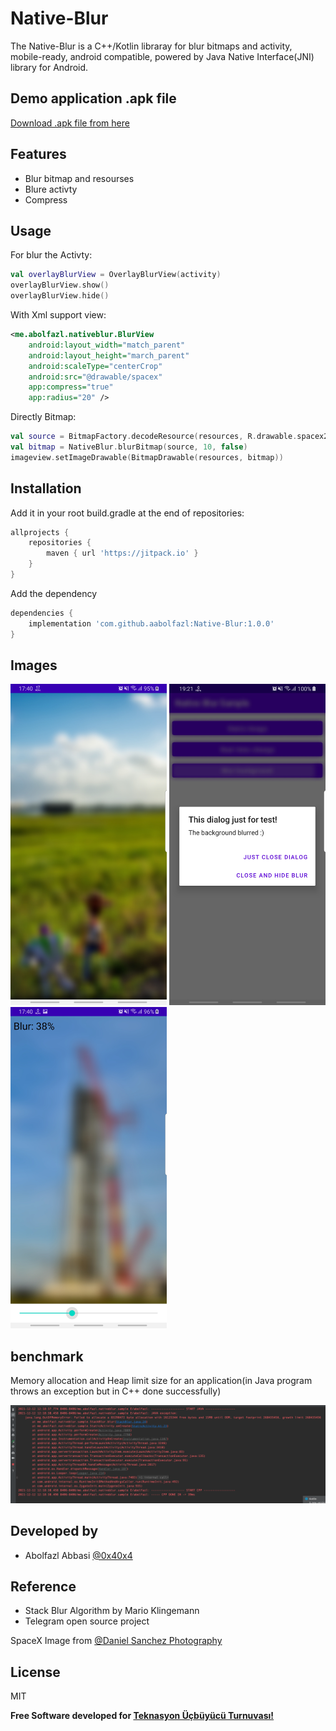 # Native-Blur

The Native-Blur is a C++/Kotlin libraray for blur bitmaps and activity, mobile-ready, android
compatible, powered by Java Native Interface(JNI) library for Android.

## Demo application .apk file
[Download .apk file from here](https://github.com/aabolfazl/Native-Blur/raw/main/app-release_v1_0_0.apk)

## Features

- Blur bitmap and resourses
- Blure activty
- Compress

## Usage

For blur the Activty:

```kotlin
val overlayBlurView = OverlayBlurView(activity)
overlayBlurView.show()
overlayBlurView.hide()
```

With Xml support view:

```xml
<me.abolfazl.nativeblur.BlurView
    android:layout_width="match_parent"
    android:layout_height="march_parent"
    android:scaleType="centerCrop"
    android:src="@drawable/spacex"
    app:compress="true"
    app:radius="20" />
```

Directly Bitmap:

```kotlin
val source = BitmapFactory.decodeResource(resources, R.drawable.spacex2)
val bitmap = NativeBlur.blurBitmap(source, 10, false)
imageview.setImageDrawable(BitmapDrawable(resources, bitmap))
```

## Installation

Add it in your root build.gradle at the end of repositories:

```gradle
allprojects {
	repositories {
		maven { url 'https://jitpack.io' }
	}
}
```

Add the dependency

```gradle
dependencies { 
    implementation 'com.github.aabolfazl:Native-Blur:1.0.0'
}
```
## Images
<img src="https://github.com/aabolfazl/Native-Blur/blob/main/images/shot1.jpg?raw=true" width=250 title="Shot"> <img src="https://github.com/aabolfazl/Native-Blur/blob/main/images/shot2.jpg?raw=true" width=250 title="Shot"> <img src="https://github.com/aabolfazl/Native-Blur/blob/main/images/shot3.jpg?raw=true" width=250 title="Shot">

## benchmark
Memory allocation and Heap limit size for an application(in Java program throws an exception but in C++ done successfully)

<img src="https://github.com/aabolfazl/Native-Blur/blob/main/images/shot4.png?raw=true" width=700 title="Shot">

## Developed by

- Abolfazl Abbasi [@0x40x4](https://twitter.com/0x40x4)

## Reference
- Stack Blur Algorithm by Mario Klingemann
- Telegram open source project

SpaceX Image from [@Daniel Sanchez Photography](https://twitter.com/Daniel_S_Images)

## License

MIT

**Free Software developed for [Teknasyon Üçbüyücü Turnuvası!](https://ucbuyucuturnuvasi.com)**

